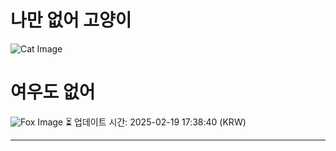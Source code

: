 
# 나만 없어 고양이

![Cat Image](https://25.media.tumblr.com/tumblr_krvv9ssJAe1qa9hjso1_1280.jpg)

# 여우도 없어
![Fox Image](https://randomfox.ca/images/93.jpg)
⏳ 업데이트 시간: 2025-02-19 17:38:40 (KRW)

---
